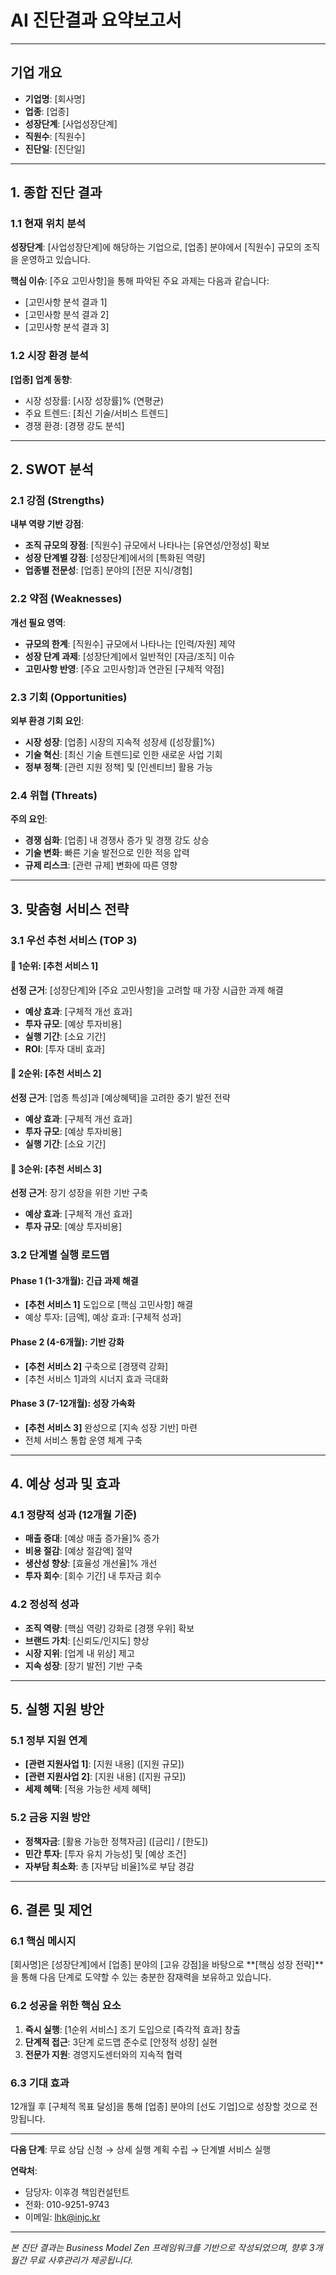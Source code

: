 # AI 진단결과 요약보고서

---

## 기업 개요
- **기업명**: [회사명]
- **업종**: [업종]
- **성장단계**: [사업성장단계]
- **직원수**: [직원수]
- **진단일**: [진단일]

---

## 1. 종합 진단 결과

### 1.1 현재 위치 분석
**성장단계**: [사업성장단계]에 해당하는 기업으로, [업종] 분야에서 [직원수] 규모의 조직을 운영하고 있습니다.

**핵심 이슈**: [주요 고민사항]을 통해 파악된 주요 과제는 다음과 같습니다:
- [고민사항 분석 결과 1]
- [고민사항 분석 결과 2]
- [고민사항 분석 결과 3]

### 1.2 시장 환경 분석
**[업종] 업계 동향**:
- 시장 성장률: [시장 성장률]% (연평균)
- 주요 트렌드: [최신 기술/서비스 트렌드]
- 경쟁 환경: [경쟁 강도 분석]

---

## 2. SWOT 분석

### 2.1 강점 (Strengths)
**내부 역량 기반 강점**:
- **조직 규모의 장점**: [직원수] 규모에서 나타나는 [유연성/안정성] 확보
- **성장 단계별 강점**: [성장단계]에서의 [특화된 역량]
- **업종별 전문성**: [업종] 분야의 [전문 지식/경험]

### 2.2 약점 (Weaknesses)  
**개선 필요 영역**:
- **규모의 한계**: [직원수] 규모에서 나타나는 [인력/자원] 제약
- **성장 단계 과제**: [성장단계]에서 일반적인 [자금/조직] 이슈
- **고민사항 반영**: [주요 고민사항]과 연관된 [구체적 약점]

### 2.3 기회 (Opportunities)
**외부 환경 기회 요인**:
- **시장 성장**: [업종] 시장의 지속적 성장세 ([성장률]%)
- **기술 혁신**: [최신 기술 트렌드]로 인한 새로운 사업 기회
- **정부 정책**: [관련 지원 정책] 및 [인센티브] 활용 가능

### 2.4 위협 (Threats)
**주의 요인**:
- **경쟁 심화**: [업종] 내 경쟁사 증가 및 경쟁 강도 상승
- **기술 변화**: 빠른 기술 발전으로 인한 적응 압력
- **규제 리스크**: [관련 규제] 변화에 따른 영향

---

## 3. 맞춤형 서비스 전략

### 3.1 우선 추천 서비스 (TOP 3)

#### 🥇 1순위: [추천 서비스 1]
**선정 근거**: [성장단계]와 [주요 고민사항]을 고려할 때 가장 시급한 과제 해결
- **예상 효과**: [구체적 개선 효과]
- **투자 규모**: [예상 투자비용]
- **실행 기간**: [소요 기간]
- **ROI**: [투자 대비 효과]

#### 🥈 2순위: [추천 서비스 2]  
**선정 근거**: [업종 특성]과 [예상혜택]을 고려한 중기 발전 전략
- **예상 효과**: [구체적 개선 효과]
- **투자 규모**: [예상 투자비용]
- **실행 기간**: [소요 기간]

#### 🥉 3순위: [추천 서비스 3]
**선정 근거**: 장기 성장을 위한 기반 구축
- **예상 효과**: [구체적 개선 효과]
- **투자 규모**: [예상 투자비용]

### 3.2 단계별 실행 로드맵

#### Phase 1 (1-3개월): 긴급 과제 해결
- **[추천 서비스 1]** 도입으로 [핵심 고민사항] 해결
- 예상 투자: [금액], 예상 효과: [구체적 성과]

#### Phase 2 (4-6개월): 기반 강화  
- **[추천 서비스 2]** 구축으로 [경쟁력 강화]
- [추천 서비스 1]과의 시너지 효과 극대화

#### Phase 3 (7-12개월): 성장 가속화
- **[추천 서비스 3]** 완성으로 [지속 성장 기반] 마련
- 전체 서비스 통합 운영 체계 구축

---

## 4. 예상 성과 및 효과

### 4.1 정량적 성과 (12개월 기준)
- **매출 증대**: [예상 매출 증가율]% 증가
- **비용 절감**: [예상 절감액] 절약
- **생산성 향상**: [효율성 개선율]% 개선
- **투자 회수**: [회수 기간] 내 투자금 회수

### 4.2 정성적 성과
- **조직 역량**: [핵심 역량] 강화로 [경쟁 우위] 확보
- **브랜드 가치**: [신뢰도/인지도] 향상
- **시장 지위**: [업계 내 위상] 제고
- **지속 성장**: [장기 발전] 기반 구축

---

## 5. 실행 지원 방안

### 5.1 정부 지원 연계
- **[관련 지원사업 1]**: [지원 내용] ([지원 규모])
- **[관련 지원사업 2]**: [지원 내용] ([지원 규모])
- **세제 혜택**: [적용 가능한 세제 혜택]

### 5.2 금융 지원 방안
- **정책자금**: [활용 가능한 정책자금] ([금리] / [한도])
- **민간 투자**: [투자 유치 가능성] 및 [예상 조건]
- **자부담 최소화**: 총 [자부담 비율]%로 부담 경감

---

## 6. 결론 및 제언

### 6.1 핵심 메시지
[회사명]은 [성장단계]에서 [업종] 분야의 [고유 강점]을 바탕으로 **[핵심 성장 전략]**을 통해 다음 단계로 도약할 수 있는 충분한 잠재력을 보유하고 있습니다.

### 6.2 성공을 위한 핵심 요소
1. **즉시 실행**: [1순위 서비스] 조기 도입으로 [즉각적 효과] 창출
2. **단계적 접근**: 3단계 로드맵 준수로 [안정적 성장] 실현
3. **전문가 지원**: 경영지도센터와의 지속적 협력

### 6.3 기대 효과
12개월 후 [구체적 목표 달성]을 통해 [업종] 분야의 [선도 기업]으로 성장할 것으로 전망됩니다.

---

**다음 단계**: 무료 상담 신청 → 상세 실행 계획 수립 → 단계별 서비스 실행

**연락처**: 
- 담당자: 이후경 책임컨설턴트  
- 전화: 010-9251-9743
- 이메일: lhk@injc.kr

---
*본 진단 결과는 Business Model Zen 프레임워크를 기반으로 작성되었으며, 향후 3개월간 무료 사후관리가 제공됩니다.*